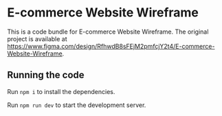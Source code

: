 
  # E-commerce Website Wireframe

  This is a code bundle for E-commerce Website Wireframe. The original project is available at https://www.figma.com/design/RfhwdB8sFEjM2pmfcjY2t4/E-commerce-Website-Wireframe.

  ## Running the code

  Run `npm i` to install the dependencies.

  Run `npm run dev` to start the development server.
  